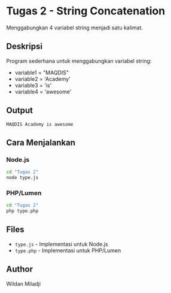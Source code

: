 # Tugas 2 - String Concatenation

Menggabungkan 4 variabel string menjadi satu kalimat.

## Deskripsi
Program sederhana untuk menggabungkan variabel string:
- variable1 = "MAQDIS"
- variable2 = 'Academy'  
- variable3 = 'is'
- variable4 = 'awesome'

## Output
```
MAQDIS Academy is awesome
```

## Cara Menjalankan

### Node.js
```bash
cd "Tugas 2"
node type.js
```

### PHP/Lumen
```bash
cd "Tugas 2"
php type.php
```

## Files
- `type.js` - Implementasi untuk Node.js
- `type.php` - Implementasi untuk PHP/Lumen

## Author
Wildan Miladji